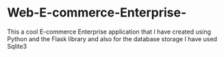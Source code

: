 # Web-E-commerce-Enterprise-
This a cool E-commerce Enterprise application that I have created using Python and the Flask library and also for the database storage I have used Sqlite3 
